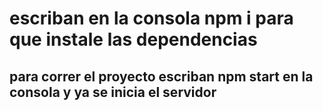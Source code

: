 # escriban en la consola npm i para que instale las dependencias

## para correr el proyecto escriban npm start en la consola y ya se inicia el servidor
